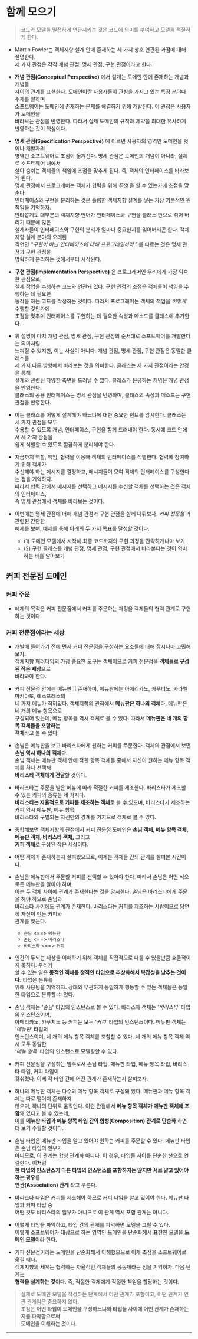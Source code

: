 # 함께 모으기

> 코드와 모델을 밀접하게 연관시키는 것은 코드에 의미를 부여하고 모델을 적절하게 한다.

- Martin Fowler는 객체지향 설계 안에 존재하는 세 가지 상호 연관된 과점에 대해 설명한다.  
  세 가지 관점은 각각 개념 관점, 명세 관점, 구현 관점이라고 한다.

- **개념 관점(Conceptual Perspective)** 에서 설계는 도메인 안에 존재하는 개념과 개념들  
  사이의 관계를 표현한다. 도메인이란 사용자들이 관심을 가지고 있는 특정 분야나 주제를 말하며  
  소프트웨어는 도메인에 존재하는 문제를 해결하기 위해 개발된다. 이 관점은 사용자가 도메인을  
  바라보는 관점을 반영한다. 따라서 실제 도메인의 규칙과 제약을 최대한 유사하게 반영하는 것이 핵심이다.

- **명세 관점(Specification Perspective)** 에 이르면 사용자의 영역인 도메인을 벗어나 개발자의  
  영역인 소프트웨어로 초점이 옮겨진다. 명세 관점은 도메인의 개념이 아니라, 실제로 소프트웨어 내에서  
  살아 숨쉬는 객체들의 책임에 초점을 맞추게 된다. 즉, 객체의 인터페이스를 바라보게 된다.  
  명세 관점에서 프로그래머는 객체가 협력을 위해 _무엇_ 을 할 수 있는가에 초점을 맞춘다.  
  인터페이스와 구현을 분리하는 것은 훌륭한 객체지향 설계를 낳는 가장 기본적인 원칙임을 기억하자.  
  안타깝게도 대부분의 객체지향 언어가 인터페이스와 구현을 클래스 안으로 섞어 버리기 때문에 많은  
  설계자들이 인터페이스와 구현의 분리가 얼마나 중요한지를 잊어버리곤 한다. 객체지향 설계 분야의 오래된  
  격언인 _"구현이 아닌 인터페이스에 대해 프로그래밍하라."_ 를 따르는 것은 명세 관점과 구현 관점을  
  명확하게 분리하는 것에서부터 시작된다.

- **구현 관점(Implementation Perspective)** 은 프로그래머인 우리에게 가장 익숙한 관점으로,  
  실제 작업을 수행하는 코드와 연관돼 있다. 구현 관점의 초점은 객체들이 책임을 수행하는 데 필요한  
  동작을 하는 코드를 작성하는 것이다. 따라서 프로그래머는 객체의 책임을 _어떻게_ 수행할 것인가에  
  초점을 맞추며 인터페이스를 구현하는 데 필요한 속성과 메소드를 클래스에 추가한다.

- 위 설명이 마치 개념 관점, 명세 관점, 구현 관점의 순서대로 소프트웨어를 개발한다는 의미처럼  
  느껴질 수 있지만, 이는 사실이 아니다. 개념 관점, 명세 관점, 구현 관점은 동일한 클래스를  
  세 가지 다른 방향에서 바라보는 것을 의미한다. 클래스는 세 가지 관점이라는 안경을 통해  
  설계와 관련된 다양한 측면을 드러낼 수 있다. 클래스가 은유하는 개념은 개념 관점을 반영한다.  
  클래스의 공용 인터페이스는 명세 관점을 반영하며, 클래스의 속성과 메소드는 구현 관점을 반영한다.

- 이는 클래스를 어떻게 설계해야 하느냐에 대한 중요한 힌트를 암시한다. 클래스는 세 가지 관점을 모두  
  수용할 수 있도록 개념, 인터페이스, 구현을 함께 드러내야 한다. 동시에 코드 안에서 세 가지 관점을  
  쉽게 식별할 수 있도록 깔끔하게 분리해야 한다.

- 지금까지 역할, 책임, 협력을 이용해 객체의 인터페이스를 식별한다. 협력에 참여하기 위해 객체가  
  수신해야 하는 메시지를 결정하고, 메시지들이 모여 객체의 인터페이스를 구성한다는 점을 기억하자.  
  따라서 협력 안에서 메시지를 선택하고 메시지를 수신할 객체를 선택하는 것은 객체의 인터페이스,  
  즉 명세 관점에서 객체를 바라보는 것이다.

- 이번에는 명세 관점에 더해 개념 관점과 구현 관점을 함께 다뤄보자. _커피 전문점_ 과 관련된 간단한  
  예제를 보며, 예제를 통해 아래의 두 가지 목표를 달성할 것이다.

  - (1) 도메인 모델에서 시작해 최종 코드까지의 구현 과정을 간략하게나마 보기
  - (2) 구현 클래스를 개념 관점, 명세 관점, 구현 관점에서 바라본다는 것이 의미하는 바를 알아보기

## 커피 전문점 도메인

### 커피 주문

- 예제의 목적은 커피 전문점에서 커피를 주문하는 과정을 객체들의 협력 관계로 구현하는 것이다.

### 커피 전문점이라는 세상

- 개발에 들어가기 전에 먼저 커피 전문점을 구성하는 요소들에 대해 잠시나마 고민해보자.  
  객체지향 패러다임의 가장 중요한 도구는 객체이므로 커피 전문점을 **객체들로 구성된 작은 세상**으로  
  바라봐야 한다.

- 커피 전문점 안에는 메뉴판이 존재하며, 메뉴판에는 아메리카노, 카푸티노, 카라멜 마키아또, 에스프레소의  
  네 가지 메뉴가 적혀있다. 객체지향의 관점에서 **메뉴판은 하나의 객체**다. 메뉴판은 네 개의 메뉴 항목으로  
  구성되어 있는데, 메뉴 항목들 역시 객체로 볼 수 있다. 따라서 **메뉴판은 네 개의 항목 객체들을 포함하는**  
  **객체**라고 볼 수 있다.

- 손님은 메뉴판을 보고 바리스타에게 원하는 커피를 주문한다. 객체의 관점에서 보면 **손님 역시 하나의 객체**다.  
  손님 객체는 메뉴판 객체 안에 적힌 항목 객체들 중에서 자신이 원하는 메뉴 항목 객체를 하나 선택해  
  **바리스타 객체에게 전달**할 것이다.

- 바리스타는 주문을 받은 메뉴에 따라 적절한 커피를 제조한다. 바리스타가 제조할 수 있는 커피의 종류는 네 가지다.  
  **바리스타는 자율적으로 커피를 제조하는 객체**로 볼 수 있으며, 바리스타가 제조하는 커피 역시 메뉴판, 메뉴 항목,  
  바리스타와 구별되는 자신만의 경계를 가지므로 객체로 볼 수 있다.

- 종합해보면 객체지향의 관점에서 커피 전문점 도메인은 **손님 객체, 메뉴 항목 객체, 메뉴판 객체, 바리스타 객체,** 그리고  
  **커피 객체**로 구성된 작은 세상이다.

- 어떤 객체가 존재하는지 살펴봤으므로, 이제는 객체들 간의 관계를 살펴볼 시간이다.

- 손님은 메뉴판에서 주문할 커피를 선택할 수 있어야 한다. 따라서 손님은 어떤 식으로든 메뉴판을 알아야 하며,  
  이는 두 객체 사이에 관계가 존재한다는 것을 암시한다. 손님은 바리스타에게 주문을 해야 하므로 손님과  
  바리스타 사이에도 관계가 존재한다. 바리스타는 커피를 제조하는 사람이므로 당연히 자신이 만든 커피와  
  관계를 맺는다.

  - `손님` <==> `메뉴판`
  - `손님` <==> `바리스타`
  - `바리스타` <==> `커피`

- 인간의 두뇌는 세상을 이해하기 위해 객체를 직접적으로 다룰 수 있을만큼 효율적이지 못하다. 우리가  
  할 수 있는 일은 **동적인 객체를 정적인 타입으로 추상화해서 복잡성을 낮추는 것이다.** 타입은 분류를  
  위해 사용됨을 기억하자. 상태와 무관하게 동일하게 행동할 수 있는 객체들은 동일한 타입으로 분류할 수 있다.

- 손님 객체는 _'손님'_ 타입의 인스턴스로 볼 수 있다. 바리스차 객체는 _'바리스타'_ 타입의 인스턴스이며,  
  아메리카노, 카푸치노 등 커피는 모두 _'커피'_ 타입의 인스턴스이다. 메뉴판 객체는 _'메뉴판'_ 타입의  
  인스턴스이며, 네 개의 메뉴 항목 객체를 포함할 수 있다. 네 개의 메뉴 항목 객체 역시 모두 동일한  
  _'메뉴 항목'_ 타입의 인스턴스로 모델링할 수 있다.

- 커피 전문점을 구성하는 범주로서 손님 타입, 메뉴판 타입, 메뉴 항목 타입, 바리스타 타입, 커피 타입이  
  갖춰졌다. 이제 각 타입 간에 어떤 관계가 존재하는지 살펴보자.

- 하나의 메뉴판 객체는 다수의 메뉴 항목 객체로 구성돼 있다. 메뉴판과 메뉴 항목 객체는 따로 떨어져 존재하지  
  않으며, 하나의 단위로 움직인다. 이런 관점에서 **메뉴 항목 객체가 메뉴판 객체에 포함**돼 있다고 볼 수 있는데,  
  이를 **메뉴판 타입과 메뉴 항목 타입 간의 합성(Composition) 관계로 단순화** 하면 더 보기 수월할 것이다.

- 손님 타입은 메뉴판 타입을 알고 있어야 원하는 커피를 주문할 수 있다. 메뉴판 타입은 손님 타입의 일부가  
  아니므로, 이 관계는 합성 관계까 아니다. 이 경우, 타입들 사이를 단순한 선으로 연결한다. 이처럼  
  **한 타입의 인스턴스가 다른 타입의 인스턴스를 포함하지는 않지만 서로 알고 있어야 하는 경우**를  
  **연관(Association) 관계** 라고 부른다.

- 바리스타 타입은 커피를 제조해야 하므로 커피 타입을 알고 있어야 한다. 메뉴판 타입과 커피 타입 중  
  어떤 것도 바리스타의 일부가 아니므로 이 관계 역시 포함 관계는 아니다.

- 이렇게 타입을 파악하고, 타입 간의 관계를 파악하면 모델을 그릴 수 있다.  
  이렇게 소프트웨어가 대상으로 하는 영역인 도메인을 단순화해서 표현한 모델을 **도메인 모델**이라 한다.

- 커피 전문점이라는 도메인을 단순화해서 이해했으므로 이제 초점을 소프트웨어로 옮길 때다.  
  객체지향의 세계는 협력하는 자율적인 객체들의 공동체라는 점을 기억하자. 다음 단계는  
  **협력을 설계하는 것**이다. 즉, 적절한 객체에게 적절한 책임을 할당하는 것이다.

> 실제로 도메인 모델을 작성하는 단계에서 어떤 관계가 포함이고, 어떤 관계가 연관 관계임은 중요하지 않다.  
> 초점은 **어떤 타입이 도메인을 구성하느냐와 타입들 사이에 어떤 관계가 존재하는지를 파악함으로써**  
> **도메인을 이해하는 것**이다.

<hr/>
